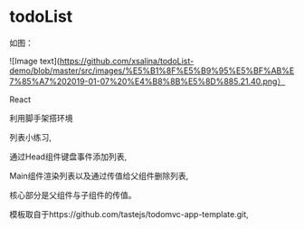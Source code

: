# todoList


如图：

![Image text](https://github.com/xsalina/todoList-demo/blob/master/src/images/%E5%B1%8F%E5%B9%95%E5%BF%AB%E7%85%A7%202019-01-07%20%E4%B8%8B%E5%8D%885.21.40.png）


React

利用脚手架搭环境

列表小练习,

通过Head组件键盘事件添加列表,

Main组件渲染列表以及通过传值给父组件删除列表,

核心部分是父组件与子组件的传值。

模板取自于https://github.com/tastejs/todomvc-app-template.git,

 
